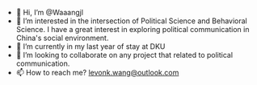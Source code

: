 - 👋 Hi, I’m @Waaangjl
- 👀 I’m interested in the intersection of Political Science and Behavioral Science. I have a great interest in exploring political communication in China's social environment.
- 🌱 I’m currently in my last year of stay at DKU
- 💞️ I’m looking to collaborate on any project that related to political communication.
- 📫 How to reach me? levonk.wang@outlook.com

<!---

